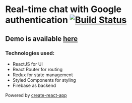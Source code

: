 # Real-time chat with Google authentication [![Build Status](https://travis-ci.org/graberzz/the-chat.svg?branch=master)](https://travis-ci.org/Igraberzz/the-chat)
## Demo is available [here](https://chat-8a443.firebaseapp.com/)
### Technologies used:
  - ReactJS for UI
  - React Router for routing
  - Redux for state management
  - Styled Components for styling
  - Firebase as backend
  
Powered by [create-react-app](https://github.com/facebook/create-react-app)